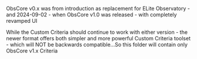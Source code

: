 ObsCore v0.x was from introduction as replacement for ELite Observatory - and 2024-09-02 - when ObsCore v1.0 was  released - with completely revamped UI

While the Custom Criteria should continue to work with either version - the newer format offers both simpler and more powerful Custom Criteria toolset - which will NOT be backwards compatible...So this folder will contain only ObsCore v1.x Criteria
